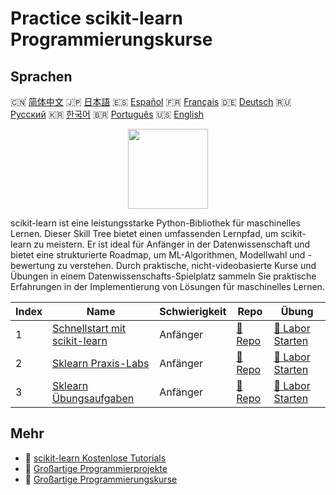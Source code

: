 # Practice scikit-learn Programmierungskurse

## Sprachen

🇨🇳 [简体中文](README_zh.md) 🇯🇵 [日本語](README_ja.md) 🇪🇸 [Español](README_es.md) 🇫🇷 [Français](README_fr.md) 🇩🇪 [Deutsch](README_de.md) 🇷🇺 [Русский](README_ru.md) 🇰🇷 [한국어](README_ko.md) 🇧🇷 [Português](README_pt.md) 🇺🇸 [English](README.md) 

<div align="center">
<img width="128px" src="https://file.labex.io/path/N7q3t9dfWfEY.png">
</div>

scikit-learn ist eine leistungsstarke Python-Bibliothek für maschinelles Lernen. Dieser Skill Tree bietet einen umfassenden Lernpfad, um scikit-learn zu meistern. Er ist ideal für Anfänger in der Datenwissenschaft und bietet eine strukturierte Roadmap, um ML-Algorithmen, Modellwahl und -bewertung zu verstehen. Durch praktische, nicht-videobasierte Kurse und Übungen in einem Datenwissenschafts-Spielplatz sammeln Sie praktische Erfahrungen in der Implementierung von Lösungen für maschinelles Lernen.

|   Index | Name                                                                                       | Schwierigkeit   | Repo                                                                   | Übung                                                                         |
|---------|--------------------------------------------------------------------------------------------|-----------------|------------------------------------------------------------------------|-------------------------------------------------------------------------------|
|       1 | [Schnellstart mit scikit-learn](https://labex.io/de/courses/quick-start-with-scikit-learn) | Anfänger        | [🔗 Repo](https://github.com/labex-labs/quick-start-with-scikit-learn) | [🚀 Labor Starten](https://labex.io/de/courses/quick-start-with-scikit-learn) |
|       2 | [Sklearn Praxis-Labs](https://labex.io/de/courses/sklearn-practice-labs)                   | Anfänger        | [🔗 Repo](https://github.com/labex-labs/sklearn-practice-labs)         | [🚀 Labor Starten](https://labex.io/de/courses/sklearn-practice-labs)         |
|       3 | [Sklearn Übungsaufgaben](https://labex.io/de/courses/sklearn-practice-challenges)          | Anfänger        | [🔗 Repo](https://github.com/labex-labs/sklearn-practice-challenges)   | [🚀 Labor Starten](https://labex.io/de/courses/sklearn-practice-challenges)   |

## Mehr

- 🔗 [scikit-learn Kostenlose Tutorials](https://github.com/labex-labs/sklearn-free-tutorials)
- 🔗 [Großartige Programmierprojekte](https://github.com/labex-labs/awesome-programming-projects)
- 🔗 [Großartige Programmierungskurse](https://github.com/labex-labs/awesome-programming-courses)

